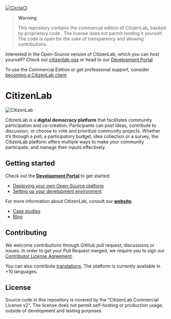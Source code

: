 [![CircleCI](https://circleci.com/gh/CitizenLabDotCo/citizenlab/tree/master.svg?style=svg)](https://circleci.com/gh/CitizenLabDotCo/citizenlab/tree/master)

> **Warning**
>
> This repository contains the commercial edition of CitizenLab, backed by proprietary code . The license does _not_ permit hosting it yourself. The code is open for the sake of transparency and allowing contributions.

Interested in the Open-Source version of CitizenLab, which you can host yourself? Check out [citizenlab-oss](https://github.com/CitizenLabDotCo/citizenlab-oss) or head to our [Development Portal](https://developers.citizenlab.co)

To use the Commercial Edition or get professional support, consider [becoming a CitizenLab client](https://www.citizenlab.co/plans)

# CitizenLab

![CitizenLab](https://cl2-seed-and-template-assets.s3.eu-central-1.amazonaws.com/images/citizenlab_logo_small.png)

CitizenLab is a **digital democracy platform** that facilitates community participation and co-creation. Participants can post ideas, contribute to discussion, or choose to vote and prioritize community projects. Whether it’s through a poll, a participatory budget, idea collection or a survey, the CitizenLab platform offers multiple ways to make your community participate, and manage their inputs effectively.

## Getting started

Check out the **[Development Portal](https://developers.citizenlab.co)** to get started:

- [Deploying your own Open-Source platform](https://developers.citizenlab.co/start-deployment)
- [Setting up your development environment](https://developers.citizenlab.co/start-dev-environment)

For more information about CitizenLab, consult our **[website](https://www.citizenlab.co)**.

- [Case studies](https://www.citizenlab.co/case-studies)
- [Blog](https://www.citizenlab.co/blog/)

## Contributing

We welcome contributions through GitHub pull request, discussions or issues. In order to get your Pull Request merged, we require you to sign our [Contributor License Agreement](https://eform.pandadoc.com/?eform=c6bd99bc-538c-4899-b073-a4ffb0b3d0a8).

You can also contribute [translations](https://developers.citizenlab.co/guide-contribute-translations). The platform is currently available in +10 languages.

## License

Source code in this repository is covered by the "CitizenLab Commercial License v2". The license does not permit self-hosting or production usage, outside of development and testing purposes.
